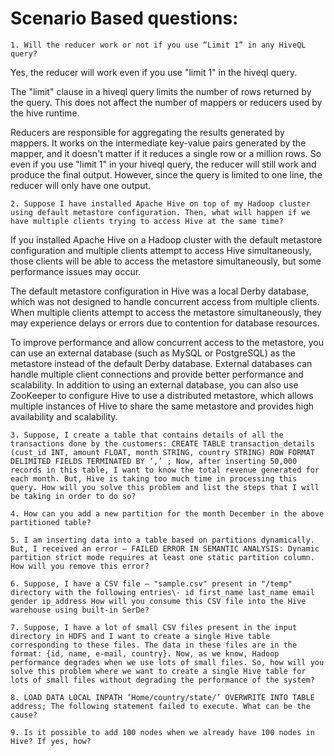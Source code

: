 # Scenario Based questions:

`1. Will the reducer work or not if you use “Limit 1” in any HiveQL query?`

Yes, the reducer will work even if you use "limit 1" in the hiveql query.

The "limit" clause in a hiveql query limits the number of rows returned by the query. This does not affect the number of mappers or reducers used by the hive runtime.

Reducers are responsible for aggregating the results generated by mappers. It works on the intermediate key-value pairs generated by the mapper, and it doesn't matter if it reduces a single row or a million rows.
So even if you use "limit 1" in your hiveql query, the reducer will still work and produce the final output. However, since the query is limited to one line, the reducer will only have one output.

`2. Suppose I have installed Apache Hive on top of my Hadoop cluster using default metastore configuration. Then, what will happen if we have multiple clients trying to access Hive at the same time?`

If you installed Apache Hive on a Hadoop cluster with the default metastore configuration and multiple clients attempt to access Hive simultaneously, those clients will be able to access the metastore simultaneously, but some performance issues may occur.

The default metastore configuration in Hive was a local Derby database, which was not designed to handle concurrent access from multiple clients. When multiple clients attempt to access the metastore simultaneously, they may experience delays or errors due to contention for database resources.

To improve performance and allow concurrent access to the metastore, you can use an external database (such as MySQL or PostgreSQL) as the metastore instead of the default Derby database. External databases can handle multiple client connections and provide better performance and scalability.
In addition to using an external database, you can also use ZooKeeper to configure Hive to use a distributed metastore, which allows multiple instances of Hive to share the same metastore and provides high availability and scalability.

`3. Suppose, I create a table that contains details of all the transactions done by the customers: CREATE TABLE transaction_details (cust_id INT, amount FLOAT, month STRING, country STRING) ROW FORMAT DELIMITED FIELDS TERMINATED BY ‘,’ ;
Now, after inserting 50,000 records in this table, I want to know the total revenue generated for each month. But, Hive is taking too much time in processing this query. How will you solve this problem and list the steps that I will be taking in order to do so?`

`4. How can you add a new partition for the month December in the above partitioned table?`

`5. I am inserting data into a table based on partitions dynamically. But, I received an error – FAILED ERROR IN SEMANTIC ANALYSIS: Dynamic partition strict mode requires at least one static partition column. How will you remove this error?`

`6. Suppose, I have a CSV file – "sample.csv" present in "/temp" directory with the following entries\-
id first_name last_name email gender ip_address
How will you consume this CSV file into the Hive warehouse using built-in SerDe?`


`7. Suppose, I have a lot of small CSV files present in the input directory in HDFS and I want to create a single Hive table corresponding to these files. The data in these files are in the format: {id, name, e-mail, country}. Now, as we know, Hadoop performance degrades when we use lots of small files.
So, how will you solve this problem where we want to create a single Hive table for lots of small files without degrading the performance of the system?`

`8. LOAD DATA LOCAL INPATH ‘Home/country/state/’
OVERWRITE INTO TABLE address;
The following statement failed to execute. What can be the cause?`

`9. Is it possible to add 100 nodes when we already have 100 nodes in Hive? If yes, how?`